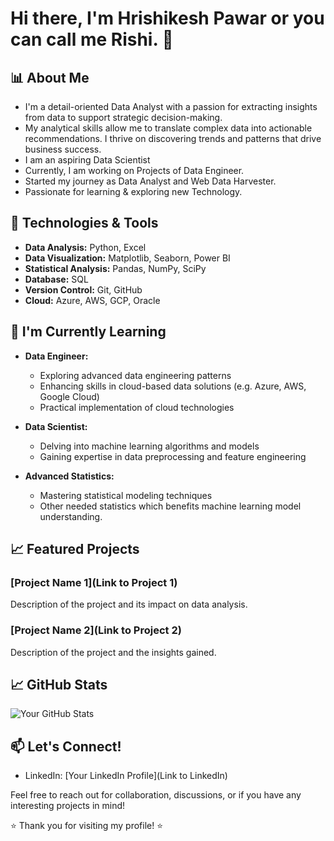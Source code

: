 # Hi there, I'm Hrishikesh Pawar or you can call me Rishi. 👋

## 📊 About Me

- I'm a detail-oriented Data Analyst with a passion for extracting insights from data to support strategic decision-making.
- My analytical skills allow me to translate complex data into actionable recommendations. I thrive on discovering trends and patterns that drive business success.
- I am an aspiring Data Scientist
- Currently, I am working on Projects of Data Engineer.
- Started my journey as Data Analyst and Web Data Harvester.
- Passionate for learning & exploring new Technology.


## 🔧 Technologies & Tools

- **Data Analysis:** Python, Excel
- **Data Visualization:** Matplotlib, Seaborn, Power BI
- **Statistical Analysis:** Pandas, NumPy, SciPy
- **Database:** SQL
- **Version Control:** Git, GitHub
- **Cloud:** Azure, AWS, GCP, Oracle

## 🌱 I'm Currently Learning

- **Data Engineer:**
  - Exploring advanced data engineering patterns
  - Enhancing skills in cloud-based data solutions (e.g. Azure, AWS, Google Cloud)
  - Practical implementation of cloud technologies

- **Data Scientist:**
  - Delving into machine learning algorithms and models
  - Gaining expertise in data preprocessing and feature engineering

- **Advanced Statistics:**
  - Mastering statistical modeling techniques
  - Other needed statistics which benefits machine learning model understanding.


## 📈 Featured Projects

### [Project Name 1](Link to Project 1)
Description of the project and its impact on data analysis.

### [Project Name 2](Link to Project 2)
Description of the project and the insights gained.

## 📈 GitHub Stats

![Your GitHub Stats](https://github-readme-stats.vercel.app/api?username=yourusername&show_icons=true&hide_title=true&count_private=true)


## 📫 Let's Connect!

- LinkedIn: [Your LinkedIn Profile](Link to LinkedIn)


Feel free to reach out for collaboration, discussions, or if you have any interesting projects in mind!

⭐️ Thank you for visiting my profile! ⭐️
